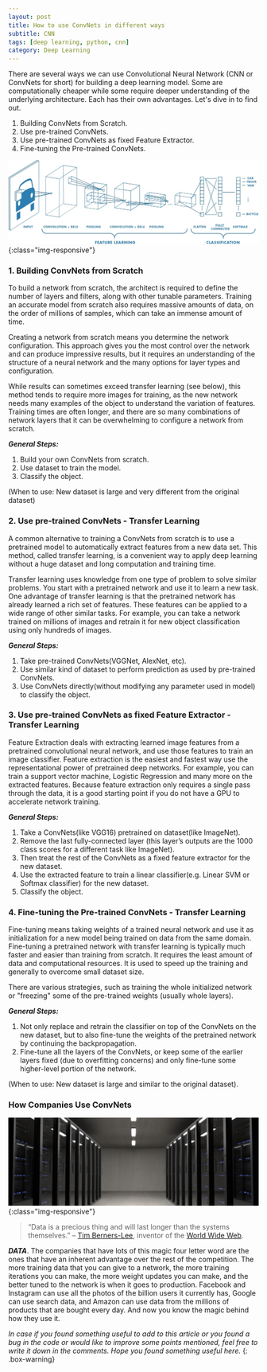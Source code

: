 ```yaml
---
layout: post
title: How to use ConvNets in different ways
subtitle: CNN
tags: [deep learning, python, cnn]
category: Deep Learning
---
```

There are several ways we can use Convolutional Neural Network (CNN or ConvNets for short) for building a deep learning model. Some are computationally cheaper while some require deeper understanding of the underlying architecture. Each has their own advantages. Let's dive in to find out.

1. Building ConvNets from Scratch.
2. Use pre-trained ConvNets.
3. Use pre-trained ConvNets as fixed Feature Extractor.
4. Fine-tuning the Pre-trained ConvNets.

![Plot](/img/2018/10/cnn.jpg){:class="img-responsive"}

### 1. Building ConvNets from Scratch
To build a network from scratch, the architect is required to define the number of layers and filters, along with other tunable parameters. Training an accurate model from scratch also requires massive amounts of data, on the order of millions of samples, which can take an immense amount of time.

Creating a network from scratch means you determine the network configuration. This approach gives you the most control over the network and can produce impressive results, but it requires an understanding of the structure of a neural network and the many options for layer types and configuration.

While results can sometimes exceed transfer learning (see below), this method tends to require more images for training, as the new network needs many examples of the object to understand the variation of features. Training times are often longer, and there are so many combinations of network layers that it can be overwhelming to configure a network from scratch.

***General Steps:***

1. Build your own ConvNets from scratch.
2. Use dataset to train the model.
3. Classify the object.

(When to use: New dataset is large and very different from the original dataset)

### 2. Use pre-trained ConvNets - Transfer Learning
A common alternative to training a ConvNets from scratch is to use a pretrained model to automatically extract features from a new data set. This method, called transfer learning, is a convenient way to apply deep learning without a huge dataset and long computation and training time.

Transfer learning uses knowledge from one type of problem to solve similar problems. You start with a pretrained network and use it to learn a new task. One advantage of transfer learning is that the pretrained network has already learned a rich set of features. These features can be applied to a wide range of other similar tasks. For example, you can take a network trained on millions of images and retrain it for new object classification using only hundreds of images.

***General Steps:***

1. Take pre-trained ConvNets(VGGNet, AlexNet, etc).
2. Use similar kind of dataset to perform prediction as used by pre-trained ConvNets.
3. Use ConvNets directly(without modifying any parameter used in model) to classify the object.

### 3. Use pre-trained ConvNets as fixed Feature Extractor - Transfer Learning
Feature Extraction deals with extracting learned image features from a pretrained convolutional neural network, and use those features to train an image classifier. Feature extraction is the easiest and fastest way use the representational power of pretrained deep networks. For example, you can train a support vector machine, Logistic Regression and many more on the extracted features. Because feature extraction only requires a single pass through the data, it is a good starting point if you do not have a GPU to accelerate network training.

***General Steps:***

1. Take a ConvNets(like VGG16) pretrained on dataset(like ImageNet).
2. Remove the last fully-connected layer (this layer’s outputs are the 1000 class scores for a different task like ImageNet).
3. Then treat the rest of the ConvNets as a fixed feature extractor for the new dataset.
4. Use the extracted feature to train a linear classifier(e.g. Linear SVM or Softmax classifier) for the new dataset.
5. Classify the object.

### 4. Fine-tuning the Pre-trained ConvNets - Transfer Learning
Fine-tuning means taking weights of a trained neural network and use it as initialization for a new model being trained on data from the same domain. Fine-tuning a pretrained network with transfer learning is typically much faster and easier than training from scratch. It requires the least amount of data and computational resources. It is used to speed up the training and generally to overcome small dataset size.

There are various strategies, such as training the whole initialized network or "freezing" some of the pre-trained weights (usually whole layers).

***General Steps:***

1. Not only replace and retrain the classifier on top of the ConvNets on the new dataset, but to also fine-tune the weights of the pretrained network by continuing the backpropagation.
2. Fine-tune all the layers of the ConvNets, or keep some of the earlier layers fixed (due to overfitting concerns) and only fine-tune some higher-level portion of the network. 

(When to use: New dataset is large and similar to the original dataset).

### How Companies Use ConvNets
![Plot](/img/2018/10/data.jpeg){:class="img-responsive"}

> “Data is a precious thing and will last longer than the systems themselves.” – [Tim Berners-Lee](https://en.wikipedia.org/wiki/Tim_Berners-Lee), inventor of the [World Wide Web](https://en.wikipedia.org/wiki/World_Wide_Web).

***DATA***. The companies that have lots of this magic four letter word are the ones that have an inherent advantage over the rest of the competition. The more training data that you can give to a network, the more training iterations you can make, the more weight updates you can make, and the better tuned to the network is when it goes to production. Facebook and Instagram can use all the photos of the billion users it currently has, Google can use search data, and Amazon can use data from the millions of products that are bought every day. And now you know the magic behind how they use it.


_In case if you found something useful to add to this article or you found a bug in the code or would like to improve some points mentioned, feel free to write it down in the comments. Hope you found something useful here._
{: .box-warning}
